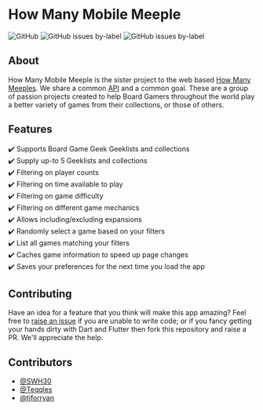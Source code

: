 # How Many Mobile Meeple

![GitHub](https://img.shields.io/github/license/teqqles/how-many-mobile-meeple) ![GitHub issues by-label](https://img.shields.io/github/issues/how-many-meeple/how-many-meeples/enhancement?color=green) ![GitHub issues by-label](https://img.shields.io/github/issues/how-many-meeple/how-many-meeples/bug)

## About

How Many Mobile Meeple is the sister project to the web based [How Many Meeples](https://github.com/how-many-meeple/how-many-meeples).  We share a common [API](https://github.com/how-many-meeple/bgg-game-selector-api) and a common goal.  These are a group of passion projects created to help Board Gamers throughout the world play a better variety of games from their collections, or those of others.

## Features

:heavy_check_mark: Supports Board Game Geek Geeklists and collections\
:heavy_check_mark: Supply up-to 5 Geeklists and collections\
:heavy_check_mark: Filtering on player counts\
:heavy_check_mark: Filtering on time available to play\
:heavy_check_mark: Filtering on game difficulty\
:heavy_check_mark: Filtering on different game mechanics\
:heavy_check_mark: Allows including/excluding expansions\
:heavy_check_mark: Randomly select a game based on your filters\
:heavy_check_mark: List all games matching your filters\
:heavy_check_mark: Caches game information to speed up page changes\
:heavy_check_mark: Saves your preferences for the next time you load the app

## Contributing

Have an idea for a feature that you think will make this app amazing?  Feel free to [raise an issue](https://github.com/how-many-meeple/how-many-meeples/issues) if you are unable to write code; or if you fancy getting your hands dirty with Dart and Flutter then fork this repository and raise a PR.  We'll appreciate the help. 

## Contributors

- [@SWH30](https://github.com/SWH30)
- [@Teqqles](https://github.com/teqqles)
- [@tjforryan](https://github.com/tjforryan)




